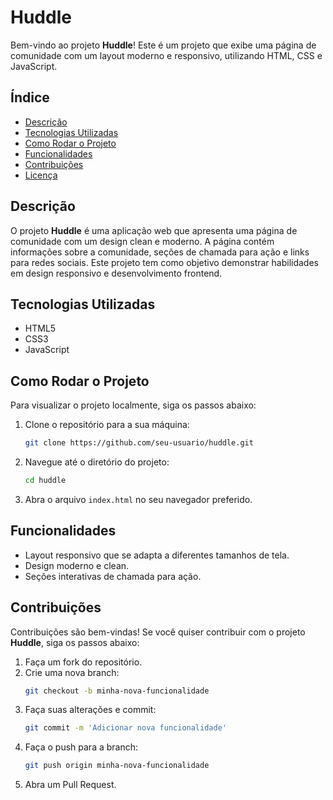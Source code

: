 # Huddle

Bem-vindo ao projeto **Huddle**! Este é um projeto que exibe uma página de comunidade com um layout moderno e responsivo, utilizando HTML, CSS e JavaScript.

## Índice

- [Descrição](#descrição)
- [Tecnologias Utilizadas](#tecnologias-utilizadas)
- [Como Rodar o Projeto](#como-rodar-o-projeto)
- [Funcionalidades](#funcionalidades)
- [Contribuições](#contribuições)
- [Licença](#licença)

## Descrição

O projeto **Huddle** é uma aplicação web que apresenta uma página de comunidade com um design clean e moderno. A página contém informações sobre a comunidade, seções de chamada para ação e links para redes sociais. Este projeto tem como objetivo demonstrar habilidades em design responsivo e desenvolvimento frontend.

## Tecnologias Utilizadas

- HTML5
- CSS3
- JavaScript

## Como Rodar o Projeto

Para visualizar o projeto localmente, siga os passos abaixo:

1. Clone o repositório para a sua máquina:
    ```bash
    git clone https://github.com/seu-usuario/huddle.git
    ```

2. Navegue até o diretório do projeto:
    ```bash
    cd huddle
    ```

3. Abra o arquivo `index.html` no seu navegador preferido.

## Funcionalidades

- Layout responsivo que se adapta a diferentes tamanhos de tela.
- Design moderno e clean.
- Seções interativas de chamada para ação.

## Contribuições

Contribuições são bem-vindas! Se você quiser contribuir com o projeto **Huddle**, siga os passos abaixo:

1. Faça um fork do repositório.
2. Crie uma nova branch:
    ```bash
    git checkout -b minha-nova-funcionalidade
    ```
3. Faça suas alterações e commit:
    ```bash
    git commit -m 'Adicionar nova funcionalidade'
    ```
4. Faça o push para a branch:
    ```bash
    git push origin minha-nova-funcionalidade
    ```
5. Abra um Pull Request.
